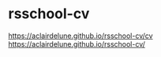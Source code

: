 # rsschool-cv
https://aclairdelune.github.io/rsschool-cv/cv
https://aclairdelune.github.io/rsschool-cv/
